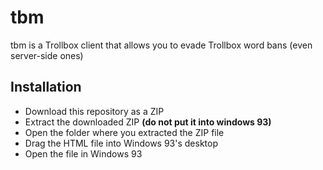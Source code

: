 # tbm
tbm is a Trollbox client that allows you to evade Trollbox word bans (even server-side ones)

## Installation
* Download this repository as a ZIP
* Extract the downloaded ZIP **(do not put it into windows 93)**
* Open the folder where you extracted the ZIP file
* Drag the HTML file into Windows 93's desktop
* Open the file in Windows 93
